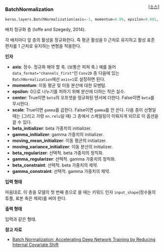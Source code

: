 <span style="float:right;">[[소스]](https://github.com/keras-team/keras/blob/master/keras/layers/normalization.py#L16)</span>
### BatchNormalization

```python
keras.layers.BatchNormalization(axis=-1, momentum=0.99, epsilon=0.001, center=True, scale=True, beta_initializer='zeros', gamma_initializer='ones', moving_mean_initializer='zeros', moving_variance_initializer='ones', beta_regularizer=None, gamma_regularizer=None, beta_constraint=None, gamma_constraint=None)
```

배치 정규화 층 (Ioffe and Szegedy, 2014).

각 배치마다 앞 층의 활성을 정규화한다.
즉 평균 활성을 0 근처로 유지하고 활성 표준 편차를
1 근처로 유지하는 변형을 적용한다.

__인자__

- __axis__: 정수. 정규화 해야 할 축.
    (보통은 피쳐 축.)
    예를 들어 `data_format="channels_first"`인
    `Conv2D` 층 다음에 있는 `BatchNormalization`에선
    `axis=1`로 설정하면 된다.
- __momentum__: 이동 평균 및 이동 분산에 대한 모멘텀.
- __epsilon__: 0으로 나누기를 피하기 위해 분산에 더하는 작은 실수.
- __center__: True이면 `beta`의 오프셋을 정규화된 텐서에 더한다.
    False이면 `beta`를 무시한다.
- __scale__: True이면 `gamma`를 곱한다.
    False이면 `gamma`를 안 쓴다.
    다음 층이 선형일 때는 (그리고 가령 `nn.relu`일 때)
    그 층에서 스케일링이 이뤄지게 되므로
    이 옵션을 끌 수 있다.
- __beta_initializer__: beta 가중치의 initializer.
- __gamma_initializer__: gamma 가중치의 initializer.
- __moving_mean_initializer__: 이동 평균의 initializer.
- __moving_variance_initializer__: 이동 분산의 initializer.
- __beta_regularizer__: 선택적. beta 가중치의 정칙화.
- __gamma_regularizer__: 선택적. gamma 가중치의 정칙화.
- __beta_constraint__: 선택적. beta 가중치의 제약.
- __gamma_constraint__: 선택적. gamma 가중치의 제약.

__입력 형태__

마음대로. 이 층을 모델의 첫 번째 층으로 쓸 때는
키워드 인자 `input_shape`(정수들의 튜플, 표본 축은
제외)를 써야 한다.

__출력 형태__

입력과 같은 형태.

__참고 자료__

- [Batch Normalization: Accelerating Deep Network Training by Reducing Internal Covariate Shift](https://arxiv.org/abs/1502.03167)
